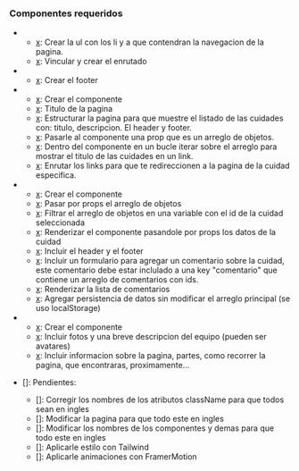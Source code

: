 ### Componentes requeridos

-   [x]: Header:

    -   [x]: Crear la ul con los li y a que contendran la navegacion de la pagina.
    -   [x]: Vincular y crear el enrutado

-   [x]: Footer:

    -   [x]: Crear el footer

-   [x]: CityList

    -   [x]: Crear el componente
    -   [x]: Titulo de la pagina
    -   [x]: Estructurar la pagina para que muestre el listado de las cuidades con: titulo, descripcion. El header y footer.
    -   [x]: Pasarle al componente una prop que es un arreglo de objetos.
    -   [x]: Dentro del componente en un bucle iterar sobre el arreglo para mostrar el titulo de las cuidades en un link.
    -   [x]: Enrutar los links para que te redireccionen a la pagina de la cuidad especifica.

-   [x]: CityItem:

    -   [x]: Crear el componente
    -   [x]: Pasar por props el arreglo de objetos
    -   [x]: Filtrar el arreglo de objetos en una variable con el id de la cuidad seleccionada
    -   [x]: Renderizar el componente pasandole por props los datos de la cuidad
    -   [x]: Incluir el header y el footer
    -   [x]: Incluir un formulario para agregar un comentario sobre la cuidad, este comentario debe estar inclulado a una key "comentario" que contiene un arreglo de comentarios con ids.
    -   [x]: Renderizar la lista de comentarios
    -   [x]: Agregar persistencia de datos sin modificar el arreglo principal (se uso localStorage)

-   [x]: About:

    -   [x]: Crear el componente
    -   [x]: Incluir fotos y una breve descripcion del equipo (pueden ser avatares)
    -   [x]: Incluir informacion sobre la pagina, partes, como recorrer la pagina, que encontraras, proximamente...

-   []: Pendientes:
    -   []: Corregir los nombres de los atributos className para que todos sean en ingles
    -   []: Modificar la pagina para que todo este en ingles
    -   []: Modificar los nombres de los componentes y demas para que todo este en ingles
    -   []: Aplicarle estilo con Tailwind
    -   []: Aplicarle animaciones con FramerMotion
